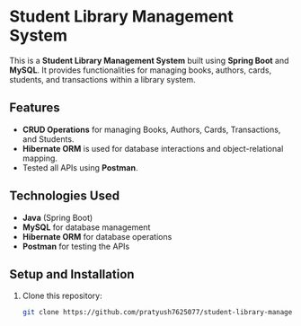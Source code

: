 # Student Library Management System

This is a **Student Library Management System** built using **Spring Boot** and **MySQL**. It provides functionalities for managing books, authors, cards, students, and transactions within a library system.

## Features
- **CRUD Operations** for managing Books, Authors, Cards, Transactions, and Students.
- **Hibernate ORM** is used for database interactions and object-relational mapping.
- Tested all APIs using **Postman**.

## Technologies Used
- **Java** (Spring Boot)
- **MySQL** for database management
- **Hibernate ORM** for database operations
- **Postman** for testing the APIs

## Setup and Installation

1. Clone this repository:
   ```bash
   git clone https://github.com/pratyush7625077/student-library-management-system.git
